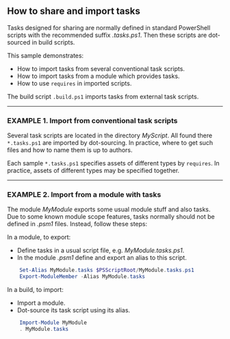
## How to share and import tasks

Tasks designed for sharing are normally defined in standard PowerShell scripts
with the recommended suffix *.tasks.ps1*. Then these scripts are dot-sourced
in build scripts.

This sample demonstrates:

- How to import tasks from several conventional task scripts.
- How to import tasks from a module which provides tasks.
- How to use `requires` in imported scripts.

The build script `.build.ps1` imports tasks from external task scripts.

***
### EXAMPLE 1. Import from conventional task scripts

Several task scripts are located in the directory *MyScript*. All found there
`*.tasks.ps1` are imported by dot-sourcing. In practice, where to get such
files and how to name them is up to authors.

Each sample `*.tasks.ps1` specifies assets of different types by `requires`.
In practice, assets of different types may be specified together.

***
### EXAMPLE 2. Import from a module with tasks

The module *MyModule* exports some usual module stuff and also tasks. Due to
some known module scope features, tasks normally should not be defined in
*.psm1* files. Instead, follow these steps:

In a module, to export:

- Define tasks in a usual script file, e.g. *MyModule.tasks.ps1*.
- In the module *.psm1* define and export an alias to this script.

```powershell
    Set-Alias MyModule.tasks $PSScriptRoot/MyModule.tasks.ps1
    Export-ModuleMember -Alias MyModule.tasks
```

In a build, to import:

- Import a module.
- Dot-source its task script using its alias.

```powershell
    Import-Module MyModule
    . MyModule.tasks
```
